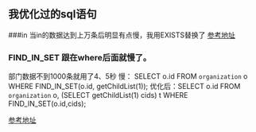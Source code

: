 ## 我优化过的sql语句

###in 当in的数据达到上万条后明显有点慢，我用EXISTS替换了
[参考地址](https://blog.csdn.net/fukaiit/article/details/83515439)

### FIND_IN_SET  跟在where后面就慢了。
部门数据不到1000条就用了4、5秒
慢：    SELECT o.id FROM `organization` o WHERE FIND_IN_SET(o.id, getChildList(1));
优化后：SELECT o.id FROM `organization` o, (SELECT getChildList(1) cids) t WHERE FIND_IN_SET(o.id,cids);

[参考地址](https://blog.csdn.net/wokelv/article/details/78915502)